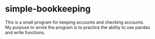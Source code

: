 # simple-bookkeeping
This is a small program for keeping accounts and checking accounts.  
My purpose to wrote the program is to practice the ability to use pandas and write functions.
